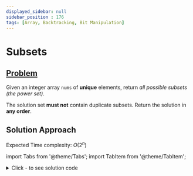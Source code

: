 ```yaml
---
displayed_sidebar: null
sidebar_position : 176
tags: [Array, Backtracking, Bit Manipulation]
---
```


# Subsets

## [Problem](https://leetcode.com/problems/subsets/)

<p>Given an integer array <code>nums</code> of <strong>unique</strong> elements, return <em>all possible subsets (the power set)</em>.</p>

<p>The solution set <strong>must not</strong> contain duplicate subsets. Return the solution in <strong>any order</strong>.</p>

## Solution Approach

Expected Time complexity: $O(2^n)$

import Tabs from '@theme/Tabs';
import TabItem from '@theme/TabItem';

<details><summary>Click - to see solution code</summary>

<Tabs>
<TabItem value="cpp" label="C++">

```cpp
class Solution {
   public:
    vector<vector<int>> subsets(vector<int>& nums) {
        set<vector<int>> st;
        for (int i = 0; i < (1ll << nums.size()); i++) {
            vector<int> subset;
            for (int j = 0; j < nums.size(); j++) {
                int bit = (1ll << j) & i;
                if (bit) subset.push_back(nums[j]);
            }
            sort(subset.begin(), subset.end());
            st.insert(subset);
        }
        vector<vector<int>> ans(st.begin(), st.end());
        return ans;
    }
};

```
</TabItem>
</Tabs>

</details>
